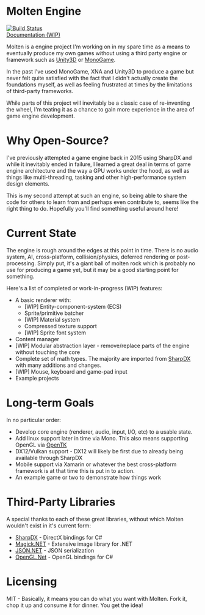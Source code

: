 # Molten Engine
[![Build Status](https://dev.azure.com/jyarwood/MoltenEngine/_apis/build/status/Syncaidius.MoltenEngine)](https://dev.azure.com/jyarwood/MoltenEngine/_build/latest?definitionId=1)  
[Documentation (WIP)](https://syncaidius.github.io/MoltenEngine/docs/Molten.html)

Molten is a engine project I'm working on in my spare time as a means to eventually produce my own games without using a third party engine or framework such as [Unity3D](https://unity3d.com/) or [MonoGame](http://monogame.net).

In the past I've used MonoGame, XNA and Unity3D to produce a game but never felt quite satisfied with the fact that I didn't actually create the foundations myself, as well as feeling frustrated at times by the limitations of third-party frameworks.

While parts of this project will inevitably be a classic case of re-inventing the wheel, I'm teating it as a chance to gain more experience in the area of game engine development. 

# Why Open-Source?
I've previously attempted a game engine back in 2015 using SharpDX and while it inevitably ended in failure, I learned a great deal in terms of game engine architecture and the way a GPU works under the hood, as well as things like multi-threading, tasking and other high-performance system design elements.

This is my second attempt at such an engine, so being able to share the code for others to learn from and perhaps even contribute to, seems like the right thing to do. Hopefully you'll find something useful around here!

# Current State
The engine is rough around the edges at this point in time. There is no audio system, AI, cross-platform, collision/physics, deferred rendering or post-processing. Simply put, it's a giant ball of molten rock which is probably no use for producing a game yet, but it may be a good starting point for something.

Here's a list of completed or work-in-progress (WIP) features:
  * A basic renderer with:
    * [WIP] Entity-component-system (ECS)
    * Sprite/primitive batcher
    * [WIP] Material system
	* Compressed texture support
	* [WIP] Sprite font system
  * Content manager
  * [WIP] Modular abstraction layer - remove/replace parts of the engine without touching the core
  * Complete set of math types. The majority are imported from [SharpDX](https://github.com/sharpdx/SharpDX) with many additions and changes.
  * [WIP] Mouse, keyboard and game-pad input
  * Example projects
  
  
# Long-term Goals
In no particular order:
  * Develop core engine (renderer, audio, input, I/O, etc) to a usable state.
  * Add linux support later in time via Mono. This also means supporting OpenGL via [OpenTK](https://opentk.github.io/)
  * DX12/Vulkan support - DX12 will likely be first due to already being available through SharpDX
  * Mobile support via Xamarin or whatever the best cross-platform framework is at that time this is put in to action.
  * An example game or two to demonstrate how things work

# Third-Party Libraries
A special thanks to each of these great libraries, without which Molten wouldn't exist in it's current form:
  * [SharpDX](https://github.com/sharpdx/SharpDX) - DirectX bindings for C#
  * [Magick.NET](https://github.com/dlemstra/Magick.NET) - Extensive image library for .NET
  * [JSON.NET](https://www.newtonsoft.com/json) - JSON serialization
  * [OpenGL.Net](https://github.com/luca-piccioni/OpenGL.Net) - OpenGL bindings for C#

# Licensing
MIT - Basically, it means you can do what you want with Molten. Fork it, chop it up and consume it for dinner. You get the idea!